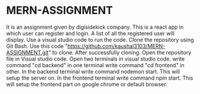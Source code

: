 # MERN-ASSIGNMENT
It is an assignment given by digisidekick company.
This is a react app in which user can register and login. A list of all the registered user will display.
Use a visual studio code to run the code.
Clone the repository using Git Bash.
Use this code "https://github.com/kaushal3103/MERN-ASSIGNMENT.git" to clone.
After successfully cloning. Open the repository file in Visual studio code.
Open two terminals in visual studio code.
write command "cd backend" in one terminal
write command "cd frontend" in other.
In the backend terminal write command nodemon start. This will setup the server on.
In the frontend terminal write command npm start. This will setup the frontend part on google chrome or default browser.
